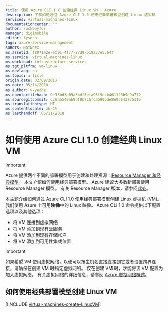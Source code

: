 ```yaml
---
title: 使用 Azure CLI 1.0 创建经典 Linux VM | Azure
description: 了解如何通过 Azure CLI 1.0 使用经典部署模型创建 Linux 虚拟机
services: virtual-machines-linux
documentationcenter: ''
author: rockboyfor
manager: digimobile
editor: tysonn
tags: azure-service-management
ROBOTS: NOINDEX
ms.assetid: f8071a2e-ed91-4f77-87d9-519a37e5364f
ms.service: virtual-machines-linux
ms.workload: infrastructure-services
ms.tgt_pltfrm: vm-linux
ms.devlang: na
ms.topic: article
origin.date: 02/09/2017
ms.date: 05/14/2018
ms.author: v-yeche
ms.openlocfilehash: 9e13bd3a09a3bdf5efa95f9ecb461126b9d9a772
ms.sourcegitcommit: c39a5540ab9bf8b7c5fca590bde8e9c643875116
ms.translationtype: HT
ms.contentlocale: zh-CN
ms.lasthandoff: 05/11/2018
---
```

# <a name="how-to-create-a-classic-linux-vm-with-the-azure-cli-10"></a>如何使用 Azure CLI 1.0 创建经典 Linux VM
> [!IMPORTANT] 
> Azure 提供两个不同的部署模型用于创建和处理资源：[Resource Manager 和经典模型](../../../resource-manager-deployment-model.md)。 本文介绍如何使用经典部署模型。 Azure 建议大多数新部署使用 Resource Manager 模型。 有关 Resource Manager 版本，请参阅[此处](../create-cli-complete.md?toc=%2fvirtual-machines%2flinux%2ftoc.json)。

本主题介绍如何通过 Azure CLI 1.0 使用经典部署模型创建 Linux 虚拟机 (VM)。 我们使用 Azure 上可用**映像**中的 Linux 映像。 Azure CLI 1.0 命令提供以下配置选项以及其他选项：

* 将 VM 连接到虚拟网络
* 将 VM 添加到现有云服务
* 将 VM 添加到现有存储帐户
* 将 VM 添加到可用性集或位置

> [!IMPORTANT]
> 如果希望 VM 使用虚拟网络，以便可以按主机名直接连接到它或者设置跨界连接，请确保在创建 VM 时指定虚拟网络。 仅在创建 VM 时，才能将该 VM 配置为加入虚拟网络。 有关虚拟网络的详细信息，请参阅 [Azure 虚拟网络概述](/virtual-network/virtual-networks-overview)。
> 
> 

## <a name="how-to-create-a-linux-vm-using-the-classic-deployment-model"></a>如何使用经典部署模型创建 Linux VM
[!INCLUDE [virtual-machines-create-LinuxVM](../../../../includes/virtual-machines-create-linuxvm.md)]
<!-- Update_Description: update meta properties -->
